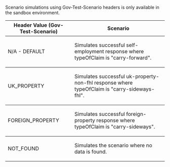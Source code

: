 <p>Scenario simulations using Gov-Test-Scenario headers is only available in the sandbox environment.</p>
<table>
    <thead>
        <tr>
            <th>Header Value (Gov-Test-Scenario)</th>
            <th>Scenario</th>
        </tr>
    </thead>
    <tbody>
        <tr>
            <td><p>N/A - DEFAULT</p></td>
            <td><p>Simulates successful self-employment response where typeOfClaim is "carry-forward".</p></td>
        </tr>
    </tbody>
    <tbody>
        <tr>
            <td><p>UK_PROPERTY</p></td>
            <td><p>Simulates successful uk-property-non-fhl response where typeOfClaim is "carry-sideways-fhl".</p></td>
        </tr>
    </tbody>
    <tbody>
        <tr>
            <td><p>FOREIGN_PROPERTY</p></td>
            <td><p>Simulates successful foreign-property response where typeOfClaim is "carry-sideways".</p></td>
        </tr>
    </tbody>
    <tbody>
        <tr>
            <td><p>NOT_FOUND</p></td>
            <td><p>Simulates the scenario where no data is found.</p></td>
        </tr>
    </tbody>
</table>